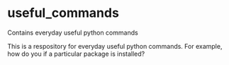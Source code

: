 # useful_commands
Contains everyday useful python commands

This is a respository for everyday useful python commands. For example, how do you if a particular package is installed?
 
